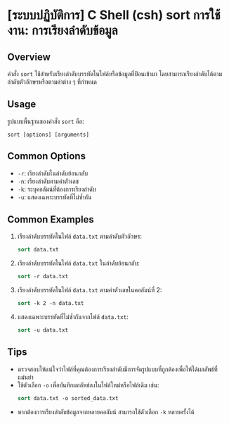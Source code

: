 # [ระบบปฏิบัติการ] C Shell (csh) sort การใช้งาน: การเรียงลำดับข้อมูล

## Overview
คำสั่ง `sort` ใช้สำหรับเรียงลำดับบรรทัดในไฟล์หรือข้อมูลที่ป้อนเข้ามา โดยสามารถเรียงลำดับได้ตามลำดับตัวอักษรหรือตามค่าต่าง ๆ ที่กำหนด

## Usage
รูปแบบพื้นฐานของคำสั่ง `sort` คือ:

```
sort [options] [arguments]
```

## Common Options
- `-r`: เรียงลำดับในลำดับย้อนกลับ
- `-n`: เรียงลำดับตามค่าตัวเลข
- `-k`: ระบุคอลัมน์ที่ต้องการเรียงลำดับ
- `-u`: แสดงเฉพาะบรรทัดที่ไม่ซ้ำกัน

## Common Examples
1. เรียงลำดับบรรทัดในไฟล์ `data.txt` ตามลำดับตัวอักษร:
   ```csh
   sort data.txt
   ```

2. เรียงลำดับบรรทัดในไฟล์ `data.txt` ในลำดับย้อนกลับ:
   ```csh
   sort -r data.txt
   ```

3. เรียงลำดับบรรทัดในไฟล์ `data.txt` ตามค่าตัวเลขในคอลัมน์ที่ 2:
   ```csh
   sort -k 2 -n data.txt
   ```

4. แสดงเฉพาะบรรทัดที่ไม่ซ้ำกันจากไฟล์ `data.txt`:
   ```csh
   sort -u data.txt
   ```

## Tips
- ตรวจสอบให้แน่ใจว่าไฟล์ที่คุณต้องการเรียงลำดับมีการจัดรูปแบบที่ถูกต้องเพื่อให้ได้ผลลัพธ์ที่แม่นยำ
- ใช้ตัวเลือก `-o` เพื่อบันทึกผลลัพธ์ลงในไฟล์ใหม่หรือไฟล์เดิม เช่น:
  ```csh
  sort data.txt -o sorted_data.txt
  ```
- หากต้องการเรียงลำดับข้อมูลจากหลายคอลัมน์ สามารถใช้ตัวเลือก `-k` หลายครั้งได้